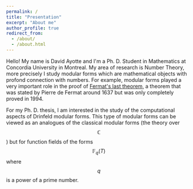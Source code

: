 ```yaml
---
permalink: /
title: "Presentation"
excerpt: "About me"
author_profile: true
redirect_from:
  - /about/
  - /about.html
---
```


Hello! My name is David Ayotte and I'm a Ph. D. Student in Mathematics at Concordia University in Montreal. My area of research is Number Theory, more precisely I study modular forms which are mathematical objects with profond connection with numbers. For example, modular forms
played a very important role in the proof of [Fermat's last theorem](https://en.wikipedia.org/wiki/Fermat%27s_Last_Theorem), a theorem that was stated by Pierre de Fermat around 1637 but was only completely proved in 1994.

For my Ph. D. thesis, I am interested in the study of the computational aspects of Drinfeld
modular forms. This type of modular forms can be viewed as an analogues of the classical modular forms (the theory over $$\mathbb{C}$$) but for function fields of the forms $$\mathbb{F}_q(T)$$ where $$q$$ is a power of a prime number.

